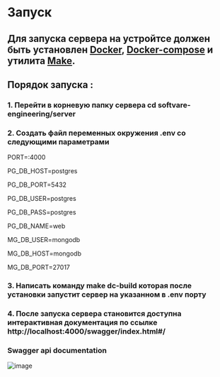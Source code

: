 # Запуск

## Для запуска сервера на устройтсе должен быть установлен [Docker](https://docs.docker.com/get-docker/), [Docker-compose](https://docs.docker.com/compose/) и утилита [Make](https://www.gnu.org/software/make/manual/make.html).

## Порядок запуска : 

### 1. Перейти в корневую папку сервера cd softvare-engineering/server
### 2. Создать файл переменных окружения .env со следующими параметрами

PORT=:4000

PG_DB_HOST=postgres

PG_DB_PORT=5432

PG_DB_USER=postgres

PG_DB_PASS=postgres

PG_DB_NAME=web

MG_DB_USER=mongodb

MG_DB_HOST=mongodb  

MG_DB_PORT=27017

### 3. Написать команду make dc-build которая после установки запустит сервер на указанном в .env порту
### 4. После запуска сервера становится доступна интерактивная документация по ссылке http://localhost:4000/swagger/index.html#/



### Swagger api documentation

![image](https://user-images.githubusercontent.com/46971653/224574790-97b9675a-f08a-4163-9e14-cb39a0188149.png)


